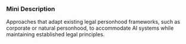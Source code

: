 ### Mini Description

Approaches that adapt existing legal personhood frameworks, such as corporate or natural personhood, to accommodate AI systems while maintaining established legal principles.
